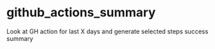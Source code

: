 # github_actions_summary
Look at GH action for last X days and generate selected steps success summary
